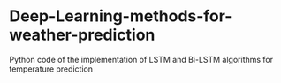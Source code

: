 # Deep-Learning-methods-for-weather-prediction
Python code of the implementation of LSTM and Bi-LSTM algorithms for temperature prediction
